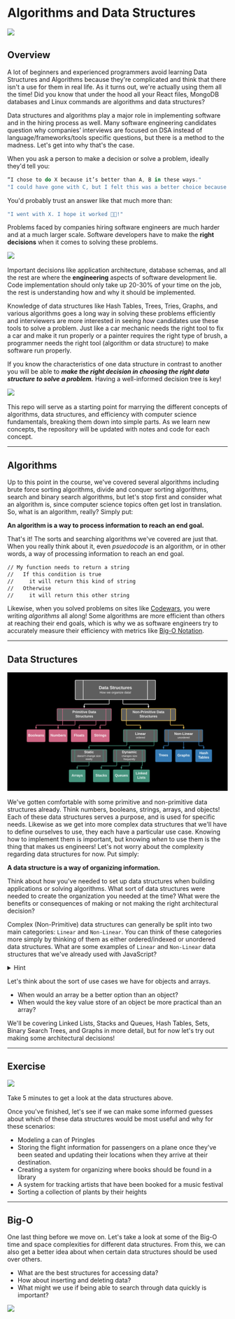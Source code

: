 # Algorithms and Data Structures

![](https://msatechnosoft.in/blog/wp-content/uploads/2018/09/data-structure-types-msa-technosoft.jpg)

## Overview
A lot of beginners and experienced programmers avoid learning Data Structures and Algorithms because they're complicated and think that there isn't a use for them in real life. As it turns out, we're actually using them all the time! Did you know that under the hood all your React files, MongoDB databases and Linux commands are algorithms and data structures? 

Data structures and algorithms play a major role in implementing software and in the hiring process as well. Many software engineering candidates question why companies’ interviews are focused on DSA instead of language/frameworks/tools specific questions, but there is a method to the madness. Let's get into why that's the case.

When you ask a person to make a decision or solve a problem, ideally they'd tell you:

```jsx
“I chose to do X because it’s better than A, B in these ways."
"I could have gone with C, but I felt this was a better choice because of this.“
```

You'd probably trust an answer like that much more than:

```js
"I went with X. I hope it worked 🤞😅!" 
```

Problems faced by companies hiring software engineers are much harder and at a much larger scale. Software developers have to make the **right decisions** when it comes to solving these problems. 

![](https://media.tenor.com/images/faa29b83e2ec0aba077cd88cc53e3e03/tenor.gif)

Important decisions like application architecture, database schemas, and all the rest are where the **engineering** aspects of software development lie. Code implementation should only take up 20-30% of your time on the job, the rest is understanding how and why it should be implemented.

Knowledge of data structures like Hash Tables, Trees, Tries, Graphs, and various algorithms goes a long way in solving these problems efficiently and interviewers are more interested in seeing _how_ candidates use these tools to solve a problem. Just like a car mechanic needs the right tool to fix a car and make it run properly or a painter requires the right type of brush, a programmer needs the right tool (algorithm or data structure) to make software run properly. 

If you know the characteristics of one data structure in contrast to another you will be able to **_make the right decision in choosing the right data structure to solve a problem._** Having a well-informed decision tree is key!

![](https://www.edureka.co/blog/wp-content/uploads/2015/01/Decision_blog_animation_01-1.gif)


This repo will serve as a starting point for marrying the different concepts of algorithms, data structures, and efficiency with computer science fundamentals, breaking them down into simple parts. As we learn new concepts, the repository will be updated with notes and code for each concept. 

___
## Algorithms
Up to this point in the course, we've covered several algorithms including brute force sorting algorithms, divide and conquer sorting algorithms, search and binary search algorithms, but let's stop first and consider what an algorithm is, since computer science topics often get lost in translation. So, what is an algorithm, really? Simply put:

**An algorithm is a way to process information to reach an end goal.**

That's it! The sorts and searching algorithms we've covered are just that. When you really think about it, even _psuedocode_ is an algorithm, or in other words, a way of processing information to reach an end goal.

```
// My function needs to return a string
//   If this condition is true
//     it will return this kind of string
//   Otherwise
//     it will return this other string
```

Likewise, when you solved problems on sites like [Codewars](https://codewars.com), you were writing _algorithms_ all along! Some algorithms are more efficient than others at reaching their end goals, which is why we as software engineers try to accurately measure their efficiency with metrics like [Big-O Notation](https://github.com/SEI-R-1-25/u2_lesson_big_O).

___
## Data Structures

![](datastructures.png)

We've gotten comfortable with some primitive and non-primitive data structures already. Think numbers, booleans, strings, arrays, and objects! Each of these data structures serves a purpose, and is used for specific needs. Likewise as we get into more complex data structures that we'll have to define ourselves to use, they each have a particular use case. Knowing how to implement them is important, but knowing _when_ to use them is the thing that makes us engineers! Let's not worry about the complexity regarding data structures for now. Put simply:

**A data structure is a way of organizing information.**

Think about how you've needed to set up data structures when building applications or solving algorithms. What sort of data structures were needed to create the organization you needed at the time? What were the benefits or consequences of making or not making the right architectural decision?

Complex (Non-Primitive) data structures can generally be split into two main categories: `Linear` and `Non-Linear`. You can think of these categories more simply by thinking of them as either ordered/indexed or unordered data structures. What are some examples of `Linear` and `Non-Linear` data structures that we've already used with JavaScript?

<details><summary>Hint</summary>

  - `[]`
  - `{}`

</details>

Let's think about the sort of use cases we have for objects and arrays. 
- When would an array be a better option than an object?
- When would the key value store of an object be more practical than an array?

We'll be covering Linked Lists, Stacks and Queues, Hash Tables, Sets, Binary Search Trees, and Graphs in more detail, but for now let's try out making some architectural decisions!

___
## Exercise

![](https://www.cs.rochester.edu/u/brown/172/pics/data_structures_01.jpg)

Take 5 minutes to get a look at the data structures above.

Once you've finished, let's see if we can make some informed guesses about which of these data structures would be most useful and why for these scenarios:
- Modeling a can of Pringles
- Storing the flight information for passengers on a plane once they've been seated and updating their locations when they arrive at their destination.
- Creating a system for organizing where books should be found in a library
- A system for tracking artists that have been booked for a music festival
- Sorting a collection of plants by their heights

___
## Big-O
One last thing before we move on. Let's take a look at some of the Big-O time and space complexities for different data structures. From this, we can also get a better idea about when certain data structures should be used over others.

- What are the best structures for accessing data?
- How about inserting and deleting data?
- What might we use if being able to search through data quickly is important?

![](https://2.bp.blogspot.com/-Uu2-jFBb1vg/V9b_6fgEroI/AAAAAAAAK1c/5Rq6dTd6gks9PbOxD5XQC-Dyhdu_Ir8_wCK4B/s1600/data-structure-complexity-codemio.png)

